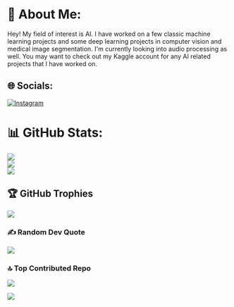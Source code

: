 # 💫 About Me:
Hey! My field of interest is AI. I have worked on a few classic machine learning projects and some deep learning projects in computer vision and medical image segmentation. I'm currently looking into audio processing as well. You may want to check out my Kaggle account for any AI related projects that I have worked on.

## 🌐 Socials:
[![Instagram](https://img.shields.io/badge/Instagram-%23E4405F.svg?logo=Instagram&logoColor=white)](https://instagram.com/ssv_myself) 

# 📊 GitHub Stats:
![](https://github-readme-stats.vercel.app/api?username=spellsharp&theme=dark&hide_border=true&include_all_commits=false&count_private=false)<br/>
![](https://github-readme-streak-stats.herokuapp.com/?user=spellsharp&theme=dark&hide_border=true)<br/>
![](https://github-readme-stats.vercel.app/api/top-langs/?username=spellsharp&theme=dark&hide_border=true&include_all_commits=false&count_private=false&layout=compact)

## 🏆 GitHub Trophies
![](https://github-profile-trophy.vercel.app/?username=spellsharp&theme=radical&no-frame=false&no-bg=true&margin-w=4)

### ✍️ Random Dev Quote
![](https://quotes-github-readme.vercel.app/api?type=horizontal&theme=tokyonight)

### 🔝 Top Contributed Repo
![](https://github-contributor-stats.vercel.app/api?username=spellsharp&limit=5&theme=dark&combine_all_yearly_contributions=true)

[![](https://visitcount.itsvg.in/api?id=spellsharp&icon=6&color=0)](https://visitcount.itsvg.in)
